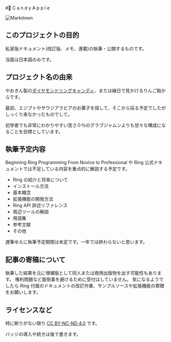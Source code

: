 #💎 C a n d y  A p p l e

![Markdown](https://img.shields.io/badge/markdown-%23000000.svg?style=for-the-badge&logo=markdown&logoColor=white)

## このプロジェクトの目的
私家版ドキュメント(改訂版、メモ、連載)の執筆・公開するものです。

当面は日本語のみです。

## プロジェクト名の由来
やおきん製の[ダイヤモンドリングキャンディ](http://www.yaokin.com/products_search/candy/item_M24124)、または縁日で見かけるりんご飴からです。

最初、エジプトやサウジアラビアのお菓子を探して、そこから採る予定でしたがしっくり来なかったものでして。

初学者でも非常にわかりやすい苦さ０％のグラブジャムンよりも甘々な構成になることを目標としています。

## 執筆予定内容
Beginning Ring Programming From Novice to Professional や Ring 公式ドキュメントでは不足している内容を重点的に解説する予定です。

 * Ring の紹介と将来について
 * インストール方法
 * 基本概念
 * 拡張機能の開発方法
 * Ring API 詳述リファレンス
 * 周辺ツールの解説
 * 用語集
 * 参考文献
 * その他

遅筆ゆえに執筆予定期間は未定です。一年では終わらないと思います。

## 記事の寄稿について
執筆した結果を元に増補版として同人または商用出版物を出す可能性もあります。
権利問題など面倒事を避けるために受付はしていません。
気になるようでしたら Ring 付属のドキュメントの改訂作業、サンプルソースや拡張機能の寄贈をお願いします。

## ライセンスなど
特に断りがない限り [CC BY-NC-ND 4.0](https://creativecommons.org/licenses/by-nc-nd/4.0/deed.ja) です。

バッジの導入や続きは後で書きます。

